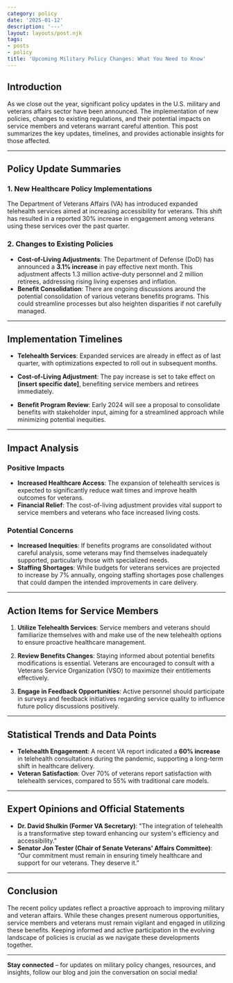 ```yaml
---
category: policy
date: '2025-01-12'
description: '---'
layout: layouts/post.njk
tags:
- posts
- policy
title: 'Upcoming Military Policy Changes: What You Need to Know'
---
```


## Introduction
As we close out the year, significant policy updates in the U.S. military and veterans affairs sector have been announced. The implementation of new policies, changes to existing regulations, and their potential impacts on service members and veterans warrant careful attention. This post summarizes the key updates, timelines, and provides actionable insights for those affected.

---

## Policy Update Summaries

### 1. New Healthcare Policy Implementations
The Department of Veterans Affairs (VA) has introduced expanded telehealth services aimed at increasing accessibility for veterans. This shift has resulted in a reported 30% increase in engagement among veterans using these services over the past quarter.

### 2. Changes to Existing Policies
- **Cost-of-Living Adjustments**: The Department of Defense (DoD) has announced a **3.1% increase** in pay effective next month. This adjustment affects 1.3 million active-duty personnel and 2 million retirees, addressing rising living expenses and inflation.
- **Benefit Consolidation**: There are ongoing discussions around the potential consolidation of various veterans benefits programs. This could streamline processes but also heighten disparities if not carefully managed.

---

## Implementation Timelines

- **Telehealth Services**: Expanded services are already in effect as of last quarter, with optimizations expected to roll out in subsequent months.
  
- **Cost-of-Living Adjustment**: The pay increase is set to take effect on **[insert specific date]**, benefiting service members and retirees immediately.

- **Benefit Program Review**: Early 2024 will see a proposal to consolidate benefits with stakeholder input, aiming for a streamlined approach while minimizing potential inequities.

---

## Impact Analysis

### Positive Impacts
- **Increased Healthcare Access**: The expansion of telehealth services is expected to significantly reduce wait times and improve health outcomes for veterans.
- **Financial Relief**: The cost-of-living adjustment provides vital support to service members and veterans who face increased living costs.

### Potential Concerns
- **Increased Inequities**: If benefits programs are consolidated without careful analysis, some veterans may find themselves inadequately supported, particularly those with specialized needs.
- **Staffing Shortages**: While budgets for veterans services are projected to increase by 7% annually, ongoing staffing shortages pose challenges that could dampen the intended improvements in care delivery.

---

## Action Items for Service Members

1. **Utilize Telehealth Services**: Service members and veterans should familiarize themselves with and make use of the new telehealth options to ensure proactive healthcare management.
   
2. **Review Benefits Changes**: Staying informed about potential benefits modifications is essential. Veterans are encouraged to consult with a Veterans Service Organization (VSO) to maximize their entitlements effectively.

3. **Engage in Feedback Opportunities**: Active personnel should participate in surveys and feedback initiatives regarding service quality to influence future policy discussions positively.

---

## Statistical Trends and Data Points

- **Telehealth Engagement**: A recent VA report indicated a **60% increase** in telehealth consultations during the pandemic, supporting a long-term shift in healthcare delivery.
- **Veteran Satisfaction**: Over 70% of veterans report satisfaction with telehealth services, compared to 55% with traditional care models.

---

## Expert Opinions and Official Statements

- **Dr. David Shulkin (Former VA Secretary)**: "The integration of telehealth is a transformative step toward enhancing our system's efficiency and accessibility."
- **Senator Jon Tester (Chair of Senate Veterans' Affairs Committee)**: “Our commitment must remain in ensuring timely healthcare and support for our veterans. They deserve it.”

---

## Conclusion
The recent policy updates reflect a proactive approach to improving military and veteran affairs. While these changes present numerous opportunities, service members and veterans must remain vigilant and engaged in utilizing these benefits. Keeping informed and active participation in the evolving landscape of policies is crucial as we navigate these developments together.

---

**Stay connected** – for updates on military policy changes, resources, and insights, follow our blog and join the conversation on social media!